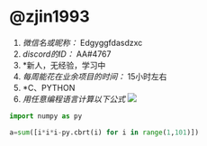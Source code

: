 # @zjin1993

1. *微信名或昵称：* Edgyggfdasdzxc
2. *discord的ID：* AA#4767
3. *新人，无经验，学习中
4. *每周能花在业余项目的时间：* 15小时左右
5. *C、PYTHON
6. *用任意编程语言计算以下公式*
![](https://latex.codecogs.com/svg.image?\sum_{n=1}^{100}\left&space;(n^{3}-\sqrt[3]{n}&space;\right&space;))

```PYTHON
import numpy as py

a=sum([i*i*i-py.cbrt(i) for i in range(1,101)])
```

